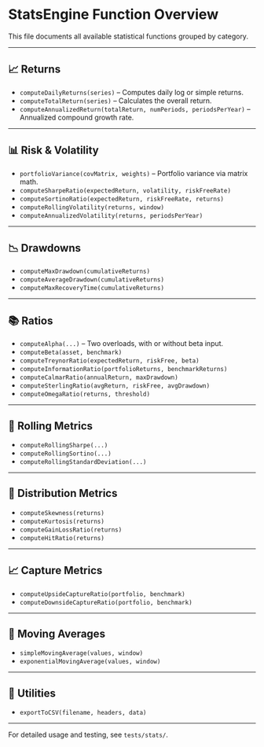 # StatsEngine Function Overview

This file documents all available statistical functions grouped by category.

---

## 📈 Returns

- `computeDailyReturns(series)` – Computes daily log or simple returns.
- `computeTotalReturn(series)` – Calculates the overall return.
- `computeAnnualizedReturn(totalReturn, numPeriods, periodsPerYear)` – Annualized compound growth rate.

---

## 📊 Risk & Volatility

- `portfolioVariance(covMatrix, weights)` – Portfolio variance via matrix math.
- `computeSharpeRatio(expectedReturn, volatility, riskFreeRate)`
- `computeSortinoRatio(expectedReturn, riskFreeRate, returns)`
- `computeRollingVolatility(returns, window)`
- `computeAnnualizedVolatility(returns, periodsPerYear)`

---

## 📉 Drawdowns

- `computeMaxDrawdown(cumulativeReturns)`
- `computeAverageDrawdown(cumulativeReturns)`
- `computeMaxRecoveryTime(cumulativeReturns)`

---

## 📚 Ratios

- `computeAlpha(...)` – Two overloads, with or without beta input.
- `computeBeta(asset, benchmark)`
- `computeTreynorRatio(expectedReturn, riskFree, beta)`
- `computeInformationRatio(portfolioReturns, benchmarkReturns)`
- `computeCalmarRatio(annualReturn, maxDrawdown)`
- `computeSterlingRatio(avgReturn, riskFree, avgDrawdown)`
- `computeOmegaRatio(returns, threshold)`

---

## 🔁 Rolling Metrics

- `computeRollingSharpe(...)`
- `computeRollingSortino(...)`
- `computeRollingStandardDeviation(...)`

---

## 🧠 Distribution Metrics

- `computeSkewness(returns)`
- `computeKurtosis(returns)`
- `computeGainLossRatio(returns)`
- `computeHitRatio(returns)`

---

## 📈 Capture Metrics

- `computeUpsideCaptureRatio(portfolio, benchmark)`
- `computeDownsideCaptureRatio(portfolio, benchmark)`

---

## 🧮 Moving Averages

- `simpleMovingAverage(values, window)`
- `exponentialMovingAverage(values, window)`

---

## 🧪 Utilities

- `exportToCSV(filename, headers, data)`

---

For detailed usage and testing, see `tests/stats/`.
